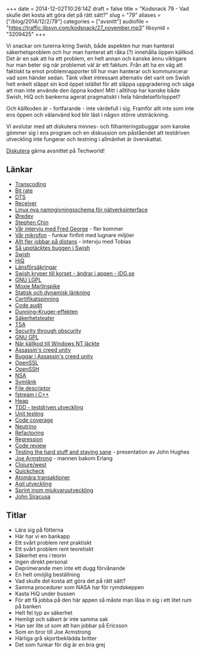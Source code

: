+++
date = 2014-12-02T10:26:14Z
draft = false
title = "Kodsnack 79 - Vad skulle det kosta att göra det på rätt sätt?"
slug = "79"
aliases = ["/blog/2014/12/2/79"]
categories = ["avsnitt"]
audiofile = "https://traffic.libsyn.com/kodsnack/27_november.mp3"
libsynid = "3209425"
+++

Vi snackar om turerna kring Swish, både aspekten hur man hanterat säkerhetsproblem och hur man hanterat att råka (?) innehålla öppen källkod. Det är en sak att ha ett problem, en helt annan och kanske ännu viktigare hur man beter sig när problemet väl är ett faktum. Från att ha en väg att faktiskt ta emot problemrapporter till hur man hanterar och kommunicerar vad som händer sedan. Tänk vilket intressant alternativ det varit om Swish helt enkelt släppt sin kod öppet istället för att släppa uppgradering och säga att man inte använde den öppna koden! Mitt i alltihop har kanske både Swish, HiQ och bankerna agerat pragmatiskt i hela händelseförloppet?

Och källkoden är - fortfarande - inte värdefull i sig. Framför allt inte som inte ens öppen och välanvänd kod blir läst i någon större utsträckning.

Vi avslutar med att diskutera minnes- och filhanteringsbuggar som kanske gömmer sig i ens program och en diskussion om påståendet att testdriven utveckling inte fungerar och testning i allmänhet är överskattat.

[Diskutera](http://techworld.idg.se/2.2524/1.598697) gärna avsnittet på Techworld!

## Länkar ##
* [Transcoding](http://en.wikipedia.org/wiki/Transcoding)
* [Bit rate](http://en.wikipedia.org/wiki/Bit_rate)
* [DTS](http://en.wikipedia.org/wiki/DTS_%28sound_system%29)
* [Receiver](http://en.wikipedia.org/wiki/AV_receiver)
* [Linux nya namngivningsschema för nätverksinterface](http://en.wikipedia.org/wiki/Consistent_Network_Device_Naming)
* [Øredev](http://oredev.org/)
* [Stephen Chin](https://twitter.com/steveonjava)
* [Vår intervju med Fred George](https://kodsnack.se/78/) - fler kommer
* [Vår mikrofon](http://www.zoom.co.jp/products/h2n)  - funkar finfint med lugnare miljöer
* [Allt fler jobbar på distans](http://techworld.idg.se/2.2524/1.592181/allt-fler-jobbar-pa-distans) - intervju med Tobias
* [Så upptäcktes buggen i Swish](http://techworld.idg.se/2.2524/1.591330/sa-upptacktes-buggen-i-swish)
* [Swish](http://sv.wikipedia.org/wiki/Swish_%28mobilapplikation%29)
* [HiQ](http://sv.wikipedia.org/wiki/HiQ_International)
* [Länsförsäkringar](http://sv.wikipedia.org/wiki/L%C3%A4nsf%C3%B6rs%C3%A4kringar)
* [Swish kryper till korset - ändrar i appen - IDG.se](http://www.idg.se/2.1085/1.594473/swish-kryper-till-korset--andrar-i-appen)
* [GNU LGPL](http://en.wikipedia.org/wiki/GNU_Lesser_General_Public_License)
* [Moxie Marlinspike](http://en.wikipedia.org/wiki/Moxie_Marlinspike)
* [Statisk och dynamisk länkning](http://cs-fundamentals.com/tech-interview/c/difference-between-static-and-dynamic-linking.php)
* [Certifikatspinning](http://en.wikipedia.org/wiki/Transport_Layer_Security#Certificate_pinning)
* [Code audit](http://en.wikipedia.org/wiki/Code_audit)
* [Dunning–Kruger-effekten](http://en.wikipedia.org/wiki/Dunning%E2%80%93Kruger_effect)
* [Säkerhetsteater](http://en.wikipedia.org/wiki/Security_theater)
* [TSA](http://en.wikipedia.org/wiki/Transportation_Security_Administration)
* [Security through obscurity](http://en.wikipedia.org/wiki/Security_through_obscurity)
* [GNU GPL](http://en.wikipedia.org/wiki/GNU_General_Public_License)
* [När källkod till Windows NT läckte](http://www.theregister.co.uk/2004/02/13/ms_windows_source_code_escapes/)
* [Assassin's creed unity](http://en.wikipedia.org/wiki/Assassin's_Creed_Unity)
* [Buggar i Assassin's creed unity](http://www.kotaku.com.au/2014/11/assassins-creed-unity-has-the-best-glitches/)
* [OpenSSL](http://en.wikipedia.org/wiki/OpenSSL#History_of_the_OpenSSL_project)
* [OpenSSH](http://en.wikipedia.org/wiki/OpenSSH)
* [NSA](http://en.wikipedia.org/wiki/National_Security_Agency)
* [Symlänk](http://en.wikipedia.org/wiki/Symbolic_link)
* [File descriptor](http://en.wikipedia.org/wiki/File_descriptor)
* [fstream i C++](http://www.cplusplus.com/reference/fstream/fstream/)
* [Heap](http://en.wikipedia.org/wiki/Heap_%28data_structure%29)
* [TDD - testdriven utveckling](http://en.wikipedia.org/wiki/Test-driven_development)
* [Unit testing](http://en.wikipedia.org/wiki/Unit_testing)
* [Code coverage](http://en.wikipedia.org/wiki/Code_coverage)
* [Neutrino](http://en.wikipedia.org/wiki/Neutrino)
* [Refactoring](http://en.wikipedia.org/wiki/Code_refactoring)
* [Regression](http://en.wikipedia.org/wiki/Software_regression)
* [Code review](http://en.wikipedia.org/wiki/Code_review)
* [Testing the hard stuff and staying sane](https://www.youtube.com/watch?v=zi0rHwfiX1Q) - presentation av John Hughes
* [Joe Armstrong](http://en.wikipedia.org/wiki/Erlang_%28programming_language%29) - mannen bakom Erlang
* [Clojure/west](http://www.clojurewest.org/)
* [Quickcheck](http://en.wikipedia.org/wiki/QuickCheck)
* [Atomära transaktioner](http://en.wikipedia.org/wiki/Atomicity_%28database_systems%29)
* [Agil utveckling](http://en.wikipedia.org/wiki/Agile_software_development)
* [Sprint inom mjukvaruutveckling](http://en.wikipedia.org/wiki/Sprint_%28software_development%29)
* [John Siracusa](https://twitter.com/siracusa)

## Titlar ##
* Lära sig på fötterna
* Här har vi en bankapp
* Ett svårt problem rent praktiskt
* Ett svårt problem rent teoretiskt
* Säkerhet ens i teorin
* Ingen direkt personal
* Deprimerande men inte ett dugg förvånande
* En helt omöjlig beställning
* Vad skulle det kosta att göra det på rätt sätt?
* Samma procedurer som NASA har för rymdskeppen
* Kasta HiQ under bussen
* För att få jobba på den här appen så måste man låsa in sig i ett litet rum på banken
* Helt fel typ av säkerhet
* Hemligt och säkert är inte samma sak
* Han ser lite ut som att han jobbar på Ericsson
* Som en bror till Joe Armstrong
* Härliga grå skjortbeklädda britter
* Det som funkar för dig är en bra grej